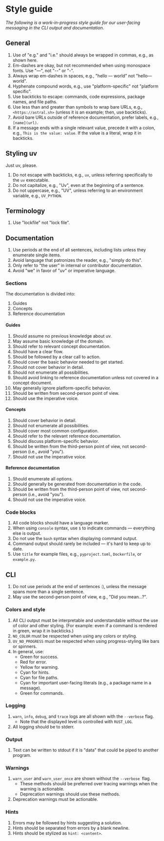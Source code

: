 # Style guide

_The following is a work-in-progress style guide for our user-facing messaging in the CLI output and documentation_.

## General

1. Use of "e.g." and "i.e." should always be wrapped in commas, e.g., as shown here.
1. Em-dashes are okay, but not recommended when using monospace fonts. Use "—", not "--" or "-".
1. Always wrap em-dashes in spaces, e.g., "hello — world" not "hello—world".
1. Hyphenate compound words, e.g., use "platform-specific" not "platform specific".
1. Use backticks to escape: commands, code expressions, package names, and file paths.
1. Use less than and greater than symbols to wrap bare URLs, e.g., `<https://astral.sh>` (unless it is an example; then, use backticks).
1. Avoid bare URLs outside of reference documentation, prefer labels, e.g., `[name](url)`.
1. If a message ends with a single relevant value, precede it with a colon, e.g., `This is the value: value`. If the value is a literal, wrap it in backticks.

## Styling uv

Just uv, please.

1. Do not escape with backticks, e.g., `uv`, unless referring specifically to the `uv` executable.
1. Do not capitalize, e.g., "Uv", even at the beginning of a sentence.
1. Do not uppercase, e.g., "UV", unless referring to an environment variable, e.g., `UV_PYTHON`.

## Terminology

1. Use "lockfile" not "lock file".

## Documentation

1. Use periods at the end of all sentences, including lists unless they enumerate single items.
1. Avoid language that patronizes the reader, e.g., "simply do this".
1. Only refer to "the user" in internal or contributor documentation.
1. Avoid "we" in favor of "uv" or imperative language.

### Sections

The documentation is divided into:

1. Guides
2. Concepts
3. Reference documentation

#### Guides

1. Should assume no previous knowledge about uv.
1. May assume basic knowledge of the domain.
1. Should refer to relevant concept documentation.
1. Should have a clear flow.
1. Should be followed by a clear call to action.
1. Should cover the basic behavior needed to get started.
1. Should not cover behavior in detail.
1. Should not enumerate all possibilities.
1. Should avoid linking to reference documentation unless not covered in a concept document.
1. May generally ignore platform-specific behavior.
1. Should be written from second-person point of view.
1. Should use the imperative voice.

#### Concepts

1. Should cover behavior in detail.
1. Should not enumerate all possibilities.
1. Should cover most common configuration.
1. Should refer to the relevant reference documentation.
1. Should discuss platform-specific behavior.
1. Should be written from the third-person point of view, not second-person (i.e., avoid "you").
1. Should not use the imperative voice.

#### Reference documentation

1. Should enumerate all options.
1. Should generally be generated from documentation in the code.
1. Should be written from the third-person point of view, not second-person (i.e., avoid "you").
1. Should not use the imperative voice.

### Code blocks

1. All code blocks should have a language marker.
1. When using `console` syntax, use `$` to indicate commands — everything else is output.
1. Do not use the `bash` syntax when displaying command output.
1. Command output should rarely be included — it's hard to keep up to date.
1. Use `title` for example files, e.g., `pyproject.toml`, `Dockerfile`, or `example.py`.

## CLI

1. Do not use periods at the end of sentences :), unless the message spans more than a single sentence.
1. May use the second-person point of view, e.g., "Did you mean...?".

### Colors and style

1. All CLI output must be interpretable and understandable _without_ the use of color and other styling. (For example: even if a command is rendered in green, wrap it in backticks.)
1. `NO_COLOR` must be respected when using any colors or styling.
1. `UV_NO_PROGRESS` must be respected when using progress-styling like bars or spinners.
1. In general, use:
    - Green for success.
    - Red for error.
    - Yellow for warning.
    - Cyan for hints.
    - Cyan for file paths.
    - Cyan for important user-facing literals (e.g., a package name in a message).
    - Green for commands. 

### Logging

1. `warn`, `info`, `debug`, and `trace` logs are all shown with the `--verbose` flag.
    - Note that the displayed level is controlled with `RUST_LOG`.
1. All logging should be to stderr.

### Output

1. Text can be written to stdout if it is "data" that could be piped to another program.

### Warnings

1. `warn_user` and `warn_user_once` are shown without the `--verbose `flag.
    - These methods should be preferred over tracing warnings when the warning is actionable.
    - Deprecation warnings should use these methods.
1. Deprecation warnings must be actionable.

### Hints

1. Errors may be followed by hints suggesting a solution.
1. Hints should be separated from errors by a blank newline.
1. Hints should be stylized as `hint: <content>`.
